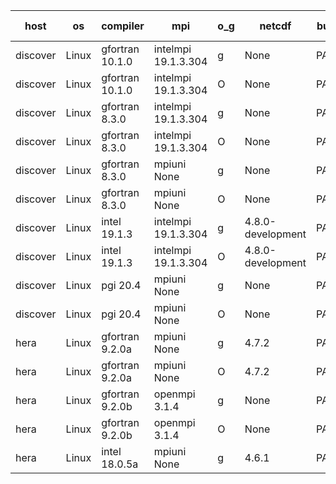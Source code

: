 

| host     | os       | compiler                              | mpi                      | o_g        | netcdf        | build       | u_pass          | u_fail          | s_pass            | s_fail            | e_pass             | e_fail             | nuopc_pass       | nuopc_fail       | artifacts link          |
|----------|----------|---------------------------------------|--------------------------|------------|---------------|-------------|-----------------|-----------------|-------------------|-------------------|--------------------|--------------------|------------------|------------------|-------------------------|
| discover | Linux | gfortran 10.1.0 | intelmpi 19.1.3.304  | g | None  | PASS | 13909 | 15 | 49 | 0 | 81 | 0 | 52 | 0 | <a href="https://github.com/esmf-org/esmf-test-artifacts/tree/2522221f0d0151081c85da3f37a81dccffcfce1d/feature_hconfig/gfortran/10.1.0/g/intelmpi/19.1.3.304" target="_blank">2522221</a> | 
| discover | Linux | gfortran 10.1.0 | intelmpi 19.1.3.304  | O | None  | PASS | 13909 | 15 | 49 | 0 | 81 | 0 | 52 | 0 | <a href="https://github.com/esmf-org/esmf-test-artifacts/tree/96e87fb5d1aa4791d911652e058f643a858c17e2/feature_hconfig/gfortran/10.1.0/O/intelmpi/19.1.3.304" target="_blank">96e87fb</a> | 
| discover | Linux | gfortran 8.3.0 | intelmpi 19.1.3.304  | g | None  | PASS | 13909 | 15 | 49 | 0 | 81 | 0 | 52 | 0 | <a href="https://github.com/esmf-org/esmf-test-artifacts/tree/d328124d47f8e7d69e49c45841a3fd8c6da2a32f/feature_hconfig/gfortran/8.3.0/g/intelmpi/19.1.3.304" target="_blank">d328124</a> | 
| discover | Linux | gfortran 8.3.0 | intelmpi 19.1.3.304  | O | None  | PASS | 13909 | 15 | 49 | 0 | 81 | 0 | 52 | 0 | <a href="https://github.com/esmf-org/esmf-test-artifacts/tree/f6a5a0957d7dd98f53e1e107cc019e41dae5640c/feature_hconfig/gfortran/8.3.0/O/intelmpi/19.1.3.304" target="_blank">f6a5a09</a> | 
| discover | Linux | gfortran 8.3.0 | mpiuni None  | g | None  | PASS | 12344 | 0 | 8 | 0 | 44 | 0 | None | None | <a href="https://github.com/esmf-org/esmf-test-artifacts/tree/bef4de661825b9aee6408ebf96e533f7755eb655/feature_hconfig/gfortran/8.3.0/g/mpiuni/None" target="_blank">bef4de6</a> | 
| discover | Linux | gfortran 8.3.0 | mpiuni None  | O | None  | PASS | 12344 | 0 | 8 | 0 | 44 | 0 | None | None | <a href="https://github.com/esmf-org/esmf-test-artifacts/tree/fbb03b9986a8694a0c7d9f3b80b5b39fe3851361/feature_hconfig/gfortran/8.3.0/O/mpiuni/None" target="_blank">fbb03b9</a> | 
| discover | Linux | intel 19.1.3 | intelmpi 19.1.3.304  | g | 4.8.0-development  | PASS | 13924 | 0 | 49 | 0 | 81 | 0 | 52 | 0 | <a href="https://github.com/esmf-org/esmf-test-artifacts/tree/53ee4ad5fe5adae35ae237d24aade67d4694a371/feature_hconfig/intel/19.1.3/g/intelmpi/19.1.3.304" target="_blank">53ee4ad</a> | 
| discover | Linux | intel 19.1.3 | intelmpi 19.1.3.304  | O | 4.8.0-development  | PASS | 13924 | 0 | 49 | 0 | 81 | 0 | 52 | 0 | <a href="https://github.com/esmf-org/esmf-test-artifacts/tree/1205c38dfe0ee5a07e6ad7dbe7c0affb6787b57d/feature_hconfig/intel/19.1.3/O/intelmpi/19.1.3.304" target="_blank">1205c38</a> | 
| discover | Linux | pgi 20.4 | mpiuni None  | g | None  | PASS | 0 | 7466 | 0 | 8 | 0 | 44 | None | None | <a href="https://github.com/esmf-org/esmf-test-artifacts/tree/3549732a86e8e843db29534f1586d75467513cc9/feature_hconfig/pgi/20.4/g/mpiuni/None" target="_blank">3549732</a> | 
| discover | Linux | pgi 20.4 | mpiuni None  | O | None  | PASS | 11719 | 625 | 6 | 2 | 41 | 3 | None | None | <a href="https://github.com/esmf-org/esmf-test-artifacts/tree/fb4d21e164ff50aa1b9b6870289ec9c4a2824fe5/feature_hconfig/pgi/20.4/O/mpiuni/None" target="_blank">fb4d21e</a> | 
| hera | Linux | gfortran 9.2.0a | mpiuni None  | g | 4.7.2  | PASS | None | None | None | None | None | None | None | None | <a href="https://github.com/esmf-org/esmf-test-artifacts/tree/e92e0b24d2720609d060026430bf0d5ff6797ccb/feature_hconfig/gfortran/9.2.0a/g/mpiuni/None" target="_blank">e92e0b2</a> | 
| hera | Linux | gfortran 9.2.0a | mpiuni None  | O | 4.7.2  | PASS | None | None | None | None | None | None | None | None | <a href="https://github.com/esmf-org/esmf-test-artifacts/tree/455898336a25464cad7d5393dfdad9625ce271cf/feature_hconfig/gfortran/9.2.0a/O/mpiuni/None" target="_blank">4558983</a> | 
| hera | Linux | gfortran 9.2.0b | openmpi 3.1.4  | g | None  | PASS | None | None | None | None | None | None | None | None | <a href="https://github.com/esmf-org/esmf-test-artifacts/tree/e2b567e174a202b958a3bd24fc4bf10c258151d0/feature_hconfig/gfortran/9.2.0b/g/openmpi/3.1.4" target="_blank">e2b567e</a> | 
| hera | Linux | gfortran 9.2.0b | openmpi 3.1.4  | O | None  | PASS | None | None | None | None | None | None | None | None | <a href="https://github.com/esmf-org/esmf-test-artifacts/tree/fc3d3f348bcbc1efc802c27779ebf24082bcd1c2/feature_hconfig/gfortran/9.2.0b/O/openmpi/3.1.4" target="_blank">fc3d3f3</a> | 
| hera | Linux | intel 18.0.5a | mpiuni None  | g | 4.6.1  | PASS | None | None | None | None | None | None | None | None | <a href="https://github.com/esmf-org/esmf-test-artifacts/tree/e5f255aca8bbc6486d685e473081d58137085caf/feature_hconfig/intel/18.0.5a/g/mpiuni/None" target="_blank">e5f255a</a> | 
